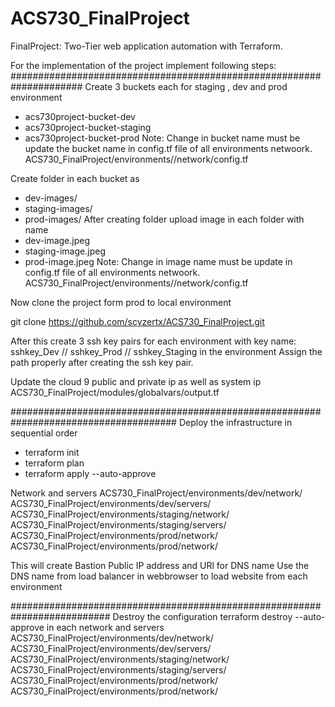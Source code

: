 # ACS730_FinalProject
FinalProject: Two-Tier web application automation with Terraform.

For the implementation of the project implement following steps:
#####################################################################
Create 3 buckets  each for staging , dev and prod environment  
- acs730project-bucket-dev
- acs730project-bucket-staging
- acs730project-bucket-prod
Note: Change in bucket name must be update the bucket name in config.tf file of all environments netwoork. 
ACS730_FinalProject/environments/<env-name>/network/config.tf
 
Create folder in each bucket as
  - dev-images/
  - staging-images/
  - prod-images/
  After creating folder upload image in each folder with name 
  - dev-image.jpeg
  - staging-image.jpeg
  - prod-image.jpeg
Note: Change in image name must be update in config.tf file of all environments netwoork. 
ACS730_FinalProject/environments/<env-name>/network/config.tf

Now clone the project form prod to local environment

  git clone https://github.com/scyzertx/ACS730_FinalProject.git
 
After this create 3 ssh key pairs for each  environment with key name: sshkey_Dev // sshkey_Prod // sshkey_Staging in the environment
 Assign the path properly after creating the ssh key pair.
  
Update the cloud 9 public and private ip as well as system ip ACS730_FinalProject/modules/globalvars/output.tf

######################################################################################
 Deploy the infrastructure in sequential order
 - terraform init
 - terraform plan
 - terraform apply --auto-approve
  
  Network and servers
  ACS730_FinalProject/environments/dev/network/
  ACS730_FinalProject/environments/dev/servers/
  ACS730_FinalProject/environments/staging/network/
  ACS730_FinalProject/environments/staging/servers/
  ACS730_FinalProject/environments/prod/network/
  ACS730_FinalProject/environments/prod/network/
  
  This will create Bastion Public IP address and URl for DNS name 
  Use the DNS name from load balancer in webbrowser to load website from each environment
  
 ##########################################################################
 Destroy the configuration
  terraform destroy --auto-approve
  in each network and servers
  ACS730_FinalProject/environments/dev/network/
  ACS730_FinalProject/environments/dev/servers/
  ACS730_FinalProject/environments/staging/network/
  ACS730_FinalProject/environments/staging/servers/
  ACS730_FinalProject/environments/prod/network/
  ACS730_FinalProject/environments/prod/network/
